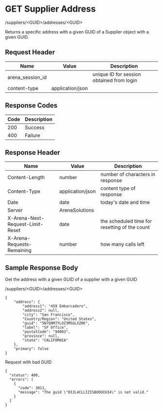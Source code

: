 # GET Supplier Address
/suppliers/&lt;GUID&gt;/addresses/&lt;GUID&gt;

Returns a specific address with a given GUID  of a Supplier object with a given GUID.

## Request Header

| Name<br> | Value<br> | Description<br> |
|  --- |  --- |  --- | 
| arena_session_id<br> |   | unique ID for session obtained from login<br> |
| content-type<br> | application/json<br> |   |

## Response Codes

| Code<br> | Description<br> |
|  --- |  --- | 
| 200<br> | Success<br> |
| 400<br> | Failure<br> |

## Response Header

| Name<br> | Value<br> | Description<br> |
|  --- |  --- |  --- | 
| Content-Length<br> | number<br> | number of characters in response<br> |
| Content-Type<br> | application/json<br> | content type of response<br> |
| Date<br> | date<br> | today's date and time<br> |
| Server<br> | ArenaSolutions<br> |   |
| X-Arena-Next-Request-Limit-Reset<br> | date<br> | the scheduled time for resetting of the count<br> |
| X-Arena-Requests-Remaining<br> | number<br> | how many calls left<br> |

## Sample Response Body
Get the address with a given GUID of a  supplier with a given GUID

/suppliers/&lt;GUID&gt;/addresses/&lt;GUID&gt;

```
{
    "address": {
        "address1": "459 Embarcadero",
        "address2": null,
        "city": "San Francisco",
        "Country/Region": "United States",
        "guid": "5N7Q9M7YLOZ3M5GLXZ0K",
        "label": "SF Office",
        "postalCode": "94003",
        "province": null,
        "state": "CALIFORNIA"
    },
    "primary": false
} 
```
Request with bad GUID

```
{
  "status": 400,
  "errors": [
    {
      "code": 3011,
      "message": "The guid \"0I2L4CLLIZISBUDUIUI4\" is not valid."
    }
  ]
}
```
